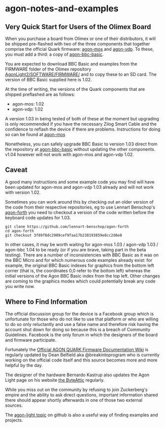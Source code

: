 # agon-notes-and-examples

## Very Quick Start for Users of the Olimex Board

When you purchase a board from Olimex or one of their distributors, it will be shipped pre-flashed with two of the three components that together comprise the official Quark firmware: [agon-mos](https://github.com/breakintoprogram/agon-mos) and [agon-vdp](https://github.com/breakintoprogram/agon-vdp). To these, you must add a third: a copy of [agon-bbc-basic](https://github.com/breakintoprogram/agon-bbc-basic).

You are expected to download BBC Basic and examples from the FIRMWARE folder of the Olimex repository [AgonLight2/SOFTWARE/FIRMWARE/](https://github.com/OLIMEX/AgonLight2/tree/main/SOFTWARE/FIRMWARE) and to copy these to an SD card. The version of BBC Basic supplied here is 1.02. 

At the time of writing, the versions of the Quark components that are shipped preflashed are as follows:
* agon-mos: 1.02
* agon-vdp: 1.02

A version 1.03 in being tested of both of these at the moment but upgrading is only recommended if you have the necessary Zilog Smart Cable and the confidence to reflash the device if there are problems. Instructions for doing so can be found at [agon-mos](https://github.com/breakintoprogram/agon-mos)

Nonetheless, you can safely upgrade BBC Basic to version 1.03 direct from the repository at [agon-bbc-basic](https://github.com/breakintoprogram/agon-bbc-basic) without updating the other components. v1.04 however will not work with agon-mos and agon-vdp 1.02.

## Caveat

A good many instructions and some example code you may find will have been updated for agon-mos and agon-vdp 1.03 already and will not work with version 1.02.

Sometimes you can work around this by checking out an older version of the code from their respective repositories, eg to use Lennart Benschop's [agon-forth](https://github.com/lennart-benschop/agon-forth) you need to checkout a version of the code written before the keyboard code updates for 1.03.

```
git clone https://github.com/lennart-benschop/agon-forth
cd agon-forth
git checkout 3f89f8dc2909cef9faa17b238193859e8cc2d6e8
```

In other cases, it may be worth waiting for agon-mos 1.03 / agon-vdp 1.03 / agon-bbc 1.04 to be ready (or if you are brave, taking part in the beta testing). There are a number of inconsistencies with BBC Basic as it was on the BBC Micro and for which numerous code examples already exist: for example, the original BBC Basic indexes for graphics from the bottom left corner (that is, the coordinates 0,0 refer to the bottom left) whereas the initial versions of the Agon BBC Basic index from the top left. Other changes are coming to the graphics modes which could potentially break any code you write now.

## Where to Find Information

The official discussion group for the device is a Facebook group which is unfortunate for those who do not like to use that platform or who are willing to do so only reluctantly and use a false name and therefore risk having the account shut down for doing so because this is a breach of Community Guidelines. Facebook is the only forum in which the designers of the board and firmware participate.

Fortunately the [Official AGON QUARK Firmware Documentation Wiki](https://github.com/breakintoprogram/agon-docs) is regularly updated by Dean Belfield aka @breakintoprogram who is currently working on the official code itself and this source becomes more and more helpful by the day.

The designer of the hardware Bernardo Kastrup also updates the Agon Light page on his website [the ByteAttic](https://www.thebyteattic.com/p/agon.html) regularly.

While you miss out on the community by refusing to join Zuckerberg's empire and the ability to ask direct questions, important information shared there should appear shortly afterwards in one of those two external sources. 

The [agon-light topic](https://github.com/topics/agon-light) on github is also a useful way of finding examples and projects.    

